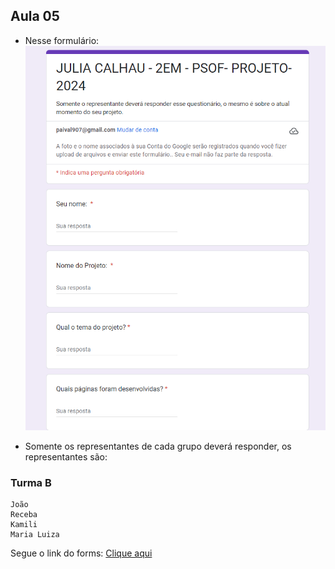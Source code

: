 ## Aula 05
- Nesse formulário:<br>
![alt text](image.png)

- Somente os representantes de cada grupo deverá responder, os representantes são:

### Turma B
```
João
Receba
Kamili
Maria Luiza
```

Segue o link do forms: <a href="https://forms.gle/Jc5QpUzpK2QjWn3Q9">Clique aqui</a>